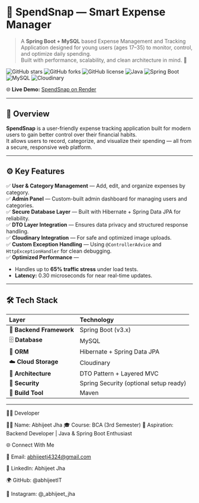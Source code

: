 # 💸 SpendSnap — Smart Expense Manager

> A **Spring Boot + MySQL** based Expense Management and Tracking Application designed for young users (ages 17–35) to monitor, control, and optimize daily spending.  
> Built with performance, scalability, and clean architecture in mind. 🚀

![GitHub stars](https://img.shields.io/github/stars/abhijeetIT/SpendSnap?style=social)
![GitHub forks](https://img.shields.io/github/forks/abhijeetIT/SpendSnap?style=social)
![GitHub license](https://img.shields.io/github/license/abhijeetIT/SpendSnap)
![Java](https://img.shields.io/badge/Java-17-orange)
![Spring Boot](https://img.shields.io/badge/SpringBoot-3.x-brightgreen)
![MySQL](https://img.shields.io/badge/Database-MySQL-blue)
![Cloudinary](https://img.shields.io/badge/Cloud-Cloudinary-lightblue)

🌐 **Live Demo:** [SpendSnap on Render](https://spendsnap.onrender.com/)

---

## 🧠 Overview  

**SpendSnap** is a user-friendly expense tracking application built for modern users to gain better control over their financial habits.  
It allows users to record, categorize, and visualize their spending — all from a secure, responsive web platform.  

---

## ⚙️ Key Features  

✅ **User & Category Management** — Add, edit, and organize expenses by category.  
✅ **Admin Panel** — Custom-built admin dashboard for managing users and categories.  
✅ **Secure Database Layer** — Built with Hibernate + Spring Data JPA for reliability.  
✅ **DTO Layer Integration** — Ensures data privacy and structured response handling.  
✅ **Cloudinary Integration** — For safe and optimized image uploads.  
✅ **Custom Exception Handling** — Using `@ControllerAdvice` and `HttpExceptionHandler` for clean debugging.  
✅ **Optimized Performance** —  
- Handles up to **65% traffic stress** under load tests.  
- **Latency:** 0.30 microseconds for near real-time updates.  

---

## 🛠️ Tech Stack  

| Layer | Technology |
|:------|:------------|
| 🧩 **Backend Framework** | Spring Boot (v3.x) |
| 🗄️ **Database** | MySQL |
| 🌿 **ORM** | Hibernate + Spring Data JPA |
| ☁️ **Cloud Storage** | Cloudinary |
| 🧱 **Architecture** | DTO Pattern + Layered MVC |
| 🔐 **Security** | Spring Security (optional setup ready) |
| 🧰 **Build Tool** | Maven |

---
🧑‍💻 Developer

👨‍💻 Name: Abhijeet Jha
🎓 Course: BCA (3rd Semester)
💼 Aspiration: Backend Developer | Java & Spring Boot Enthusiast

🌐 Connect With Me

📧 Email: abhijeetj4324@gmail.com

💼 LinkedIn: Abhijeet Jha

🌍 GitHub: @abhijeetIT

📸 Instagram: @_abhijeet_jha

